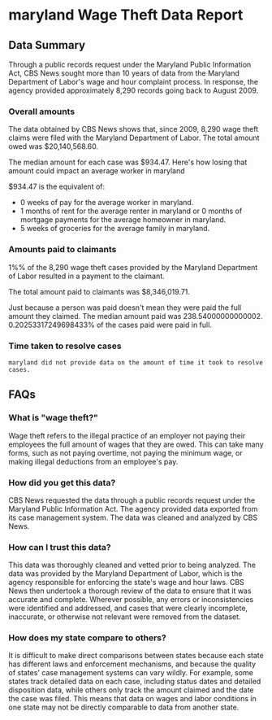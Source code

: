 # maryland Wage Theft Data Report

## Data Summary

Through a public records request under the Maryland Public Information Act, CBS News sought more than 10 years of data from the Maryland Department of Labor's wage and hour complaint process. In response, the agency provided approximately 8,290 records going back to August 2009.



### Overall amounts

The data obtained by CBS News shows that, since 2009, 8,290 wage theft claims were filed with the Maryland Department of Labor. The total amount owed was $20,140,568.60.

The median amount for each case was $934.47. Here's how losing that amount could impact an average worker in maryland

$934.47 is the equivalent of: 
* 0 weeks of pay for the average worker in maryland.
* 1 months of rent for the average renter in maryland or 0 months of mortgage payments for the average homeowner in maryland.
* 5 weeks of groceries for the average family in maryland.

### Amounts paid to claimants

1%% of the 8,290 wage theft cases provided by the Maryland Department of Labor resulted in a payment to the claimant. 

The total amount paid to claimants was $8,346,019.71.

Just because a person was paid doesn't mean they were paid the full amount they claimed. The median amount paid was 238.54000000000002. 0.20253317249698433% of the cases paid were paid in full.


### Time taken to resolve cases

    maryland did not provide data on the amount of time it took to resolve cases.


## FAQs

### What is "wage theft?"

Wage theft refers to the illegal practice of an employer not paying their employees the full amount of wages that they are owed. This can take many forms, such as not paying overtime, not paying the minimum wage, or making illegal deductions from an employee's pay.

###  How did you get this data?

CBS News requested the data through a public records request under the Maryland Public Information Act. The agency provided data exported from its case management system. The data was cleaned and analyzed by CBS News.

### How can I trust this data? 

This data was thoroughly cleaned and vetted prior to being analyzed. The data was provided by the Maryland Department of Labor, which is the agency responsible for enforcing the state's wage and hour laws. CBS News then undertook a thorough review of the data to ensure that it was accurate and complete. Wherever possible, any errors or inconsistencies were identified and addressed, and cases that were clearly incomplete, inaccurate, or otherwise not relevant were removed from the dataset.

### How does my state compare to others? 

It is difficult to make direct comparisons between states because each state has different laws and enforcement mechanisms, and because the quality of states' case management systems can vary wildly. For example, some states track detailed data on each case, including status dates and detailed disposition data, while others only track the amount claimed and the date the case was filed. This means that data on wages and labor conditions in one state may not be directly comparable to data from another state.